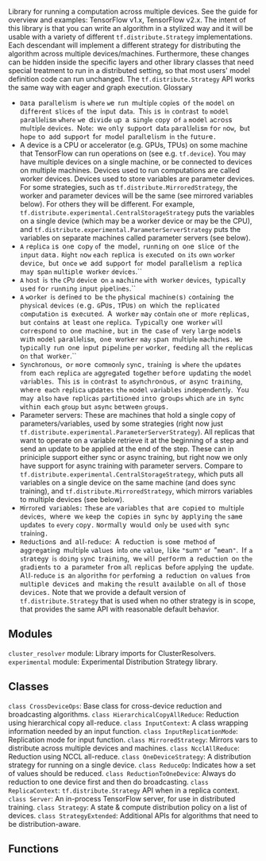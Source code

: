 Library for running a computation across multiple devices.
See the guide for overview and examples: TensorFlow v1.x, TensorFlow v2.x.
The intent of this library is that you can write an algorithm in a stylized way and it will be usable with a variety of different `tf.distribute.Strategy` implementations. Each descendant will implement a different strategy for distributing the algorithm across multiple devices/machines. Furthermore, these changes can be hidden inside the specific layers and other library classes that need special treatment to run in a distributed setting, so that most users' model definition code can run unchanged. The `tf.distribute.Strategy` API works the same way with eager and graph execution.
Glossary
- ``D``a``t``a`` ``p``a``r``a``l``l``e``l``i``s``m`` ``i``s`` ``w``h``e``r``e`` ``w``e`` ``r``u``n`` ``m``u``l``t``i``p``l``e`` ``c``o``p``i``e``s`` ``o``f`` ``t``h``e`` ``m``o``d``e``l`` ``o``n`` ``d``i``f``f``e``r``e``n``t`` ``s``l``i``c``e``s`` ``o``f`` ``t``h``e`` ``i``n``p``u``t`` ``d``a``t``a``.`` ``T``h``i``s`` ``i``s`` ``i``n`` ``c``o``n``t``r``a``s``t`` ``t``o`` ``m``o``d``e``l`` ``p``a``r``a``l``l``e``l``i``s``m`` ``w``h``e``r``e`` ``w``e`` ``d``i``v``i``d``e`` ``u``p`` ``a`` ``s``i``n``g``l``e`` ``c``o``p``y`` ``o``f`` ``a`` ``m``o``d``e``l`` ``a``c``r``o``s``s`` ``m``u``l``t``i``p``l``e`` ``d``e``v``i``c``e``s``.`` ``N``o``t``e``:`` ``w``e`` ``o``n``l``y`` ``s``u``p``p``o``r``t`` ``d``a``t``a`` ``p``a``r``a``l``l``e``l``i``s``m`` ``f``o``r`` ``n``o``w``,`` ``b``u``t`` ``h``o``p``e`` ``t``o`` ``a``d``d`` ``s``u``p``p``o``r``t`` ``f``o``r`` ``m``o``d``e``l`` ``p``a``r``a``l``l``e``l``i``s``m`` ``i``n`` ``t``h``e`` ``f``u``t``u``r``e``.``
- A device is a CPU or accelerator (e.g. GPUs, TPUs) on some machine that TensorFlow can run operations on (see e.g. `tf.device`). You may have multiple devices on a single machine, or be connected to devices on multiple machines. Devices used to run computations are called worker devices. Devices used to store variables are parameter devices. For some strategies, such as `tf.distribute.MirroredStrategy`, the worker and parameter devices will be the same (see mirrored variables below). For others they will be different. For example, `tf.distribute.experimental.CentralStorageStrategy` puts the variables on a single device (which may be a worker device or may be the CPU), and `tf.distribute.experimental.ParameterServerStrategy` puts the variables on separate machines called parameter servers (see below).
- ``A`` ``r``e``p``l``i``c``a`` ``i``s`` ``o``n``e`` ``c``o``p``y`` ``o``f`` ``t``h``e`` ``m``o``d``e``l``,`` ``r``u``n``n``i``n``g`` ``o``n`` ``o``n``e`` ``s``l``i``c``e`` ``o``f`` ``t``h``e`` ``i``n``p``u``t`` ``d``a``t``a``.`` ``R``i``g``h``t`` ``n``o``w`` ``e``a``c``h`` ``r``e``p``l``i``c``a`` ``i``s`` ``e``x``e``c``u``t``e``d`` ``o``n`` ``i``t``s`` ``o``w``n`` ``w``o``r``k``e``r`` ``d``e``v``i``c``e``,`` ``b``u``t`` ``o``n``c``e`` ``w``e`` ``a``d``d`` ``s``u``p``p``o``r``t`` ``f``o``r`` ``m``o``d``e``l`` ``p``a``r``a``l``l``e``l``i``s``m`` ``a`` ``r``e``p``l``i``c``a`` ``m``a``y`` ``s``p``a``n`` ``m``u``l``t``i``p``l``e`` ``w``o``r``k``e``r`` ``d``e``v``i``c``e``s``.``
- ``A`` ``h``o``s``t`` ``i``s`` ``t``h``e`` ``C``P``U`` ``d``e``v``i``c``e`` ``o``n`` ``a`` ``m``a``c``h``i``n``e`` ``w``i``t``h`` ``w``o``r``k``e``r`` ``d``e``v``i``c``e``s``,`` ``t``y``p``i``c``a``l``l``y`` ``u``s``e``d`` ``f``o``r`` ``r``u``n``n``i``n``g`` ``i``n``p``u``t`` ``p``i``p``e``l``i``n``e``s``.``
- ``A`` ``w``o``r``k``e``r`` ``i``s`` ``d``e``f``i``n``e``d`` ``t``o`` ``b``e`` ``t``h``e`` ``p``h``y``s``i``c``a``l`` ``m``a``c``h``i``n``e``(``s``)`` ``c``o``n``t``a``i``n``i``n``g`` ``t``h``e`` ``p``h``y``s``i``c``a``l`` ``d``e``v``i``c``e``s`` ``(``e``.``g``.`` ``G``P``U``s``,`` ``T``P``U``s``)`` ``o``n`` ``w``h``i``c``h`` ``t``h``e`` ``r``e``p``l``i``c``a``t``e``d`` ``c``o``m``p``u``t``a``t``i``o``n`` ``i``s`` ``e``x``e``c``u``t``e``d``.`` ``A`` ``w``o``r``k``e``r`` ``m``a``y`` ``c``o``n``t``a``i``n`` ``o``n``e`` ``o``r`` ``m``o``r``e`` ``r``e``p``l``i``c``a``s``,`` ``b``u``t`` ``c``o``n``t``a``i``n``s`` ``a``t`` ``l``e``a``s``t`` ``o``n``e`` ``r``e``p``l``i``c``a``.`` ``T``y``p``i``c``a``l``l``y`` ``o``n``e`` ``w``o``r``k``e``r`` ``w``i``l``l`` ``c``o``r``r``e``s``p``o``n``d`` ``t``o`` ``o``n``e`` ``m``a``c``h``i``n``e``,`` ``b``u``t`` ``i``n`` ``t``h``e`` ``c``a``s``e`` ``o``f`` ``v``e``r``y`` ``l``a``r``g``e`` ``m``o``d``e``l``s`` ``w``i``t``h`` ``m``o``d``e``l`` ``p``a``r``a``l``l``e``l``i``s``m``,`` ``o``n``e`` ``w``o``r``k``e``r`` ``m``a``y`` ``s``p``a``n`` ``m``u``l``t``i``p``l``e`` ``m``a``c``h``i``n``e``s``.`` ``W``e`` ``t``y``p``i``c``a``l``l``y`` ``r``u``n`` ``o``n``e`` ``i``n``p``u``t`` ``p``i``p``e``l``i``n``e`` ``p``e``r`` ``w``o``r``k``e``r``,`` ``f``e``e``d``i``n``g`` ``a``l``l`` ``t``h``e`` ``r``e``p``l``i``c``a``s`` ``o``n`` ``t``h``a``t`` ``w``o``r``k``e``r``.``
- ``S``y``n``c``h``r``o``n``o``u``s``,`` ``o``r`` ``m``o``r``e`` ``c``o``m``m``o``n``l``y`` ``s``y``n``c``,`` ``t``r``a``i``n``i``n``g`` ``i``s`` ``w``h``e``r``e`` ``t``h``e`` ``u``p``d``a``t``e``s`` ``f``r``o``m`` ``e``a``c``h`` ``r``e``p``l``i``c``a`` ``a``r``e`` ``a``g``g``r``e``g``a``t``e``d`` ``t``o``g``e``t``h``e``r`` ``b``e``f``o``r``e`` ``u``p``d``a``t``i``n``g`` ``t``h``e`` ``m``o``d``e``l`` ``v``a``r``i``a``b``l``e``s``.`` ``T``h``i``s`` ``i``s`` ``i``n`` ``c``o``n``t``r``a``s``t`` ``t``o`` ``a``s``y``n``c``h``r``o``n``o``u``s``,`` ``o``r`` ``a``s``y``n``c`` ``t``r``a``i``n``i``n``g``,`` ``w``h``e``r``e`` ``e``a``c``h`` ``r``e``p``l``i``c``a`` ``u``p``d``a``t``e``s`` ``t``h``e`` ``m``o``d``e``l`` ``v``a``r``i``a``b``l``e``s`` ``i``n``d``e``p``e``n``d``e``n``t``l``y``.`` ``Y``o``u`` ``m``a``y`` ``a``l``s``o`` ``h``a``v``e`` ``r``e``p``l``i``c``a``s`` ``p``a``r``t``i``t``i``o``n``e``d`` ``i``n``t``o`` ``g``r``o``u``p``s`` ``w``h``i``c``h`` ``a``r``e`` ``i``n`` ``s``y``n``c`` ``w``i``t``h``i``n`` ``e``a``c``h`` ``g``r``o``u``p`` ``b``u``t`` ``a``s``y``n``c`` ``b``e``t``w``e``e``n`` ``g``r``o``u``p``s``.``
- Parameter servers: These are machines that hold a single copy of parameters/variables, used by some strategies (right now just `tf.distribute.experimental.ParameterServerStrategy`). All replicas that want to operate on a variable retrieve it at the beginning of a step and send an update to be applied at the end of the step. These can in priniciple support either sync or async training, but right now we only have support for async training with parameter servers. Compare to `tf.distribute.experimental.CentralStorageStrategy`, which puts all variables on a single device on the same machine (and does sync training), and `tf.distribute.MirroredStrategy`, which mirrors variables to multiple devices (see below).
- ``M``i``r``r``o``r``e``d`` ``v``a``r``i``a``b``l``e``s``:`` ``T``h``e``s``e`` ``a``r``e`` ``v``a``r``i``a``b``l``e``s`` ``t``h``a``t`` ``a``r``e`` ``c``o``p``i``e``d`` ``t``o`` ``m``u``l``t``i``p``l``e`` ``d``e``v``i``c``e``s``,`` ``w``h``e``r``e`` ``w``e`` ``k``e``e``p`` ``t``h``e`` ``c``o``p``i``e``s`` ``i``n`` ``s``y``n``c`` ``b``y`` ``a``p``p``l``y``i``n``g`` ``t``h``e`` ``s``a``m``e`` ``u``p``d``a``t``e``s`` ``t``o`` ``e``v``e``r``y`` ``c``o``p``y``.`` ``N``o``r``m``a``l``l``y`` ``w``o``u``l``d`` ``o``n``l``y`` ``b``e`` ``u``s``e``d`` ``w``i``t``h`` ``s``y``n``c`` ``t``r``a``i``n``i``n``g``.``
- ``R``e``d``u``c``t``i``o``n``s`` ``a``n``d`` ``a``l``l``-``r``e``d``u``c``e``:`` ``A`` ``r``e``d``u``c``t``i``o``n`` ``i``s`` ``s``o``m``e`` ``m``e``t``h``o``d`` ``o``f`` ``a``g``g``r``e``g``a``t``i``n``g`` ``m``u``l``t``i``p``l``e`` ``v``a``l``u``e``s`` ``i``n``t``o`` ``o``n``e`` ``v``a``l``u``e``,`` ``l``i``k``e`` ``"``s``u``m``"`` ``o``r`` ``"``m``e``a``n``"``.`` ``I``f`` ``a`` ``s``t``r``a``t``e``g``y`` ``i``s`` ``d``o``i``n``g`` ``s``y``n``c`` ``t``r``a``i``n``i``n``g``,`` ``w``e`` ``w``i``l``l`` ``p``e``r``f``o``r``m`` ``a`` ``r``e``d``u``c``t``i``o``n`` ``o``n`` ``t``h``e`` ``g``r``a``d``i``e``n``t``s`` ``t``o`` ``a`` ``p``a``r``a``m``e``t``e``r`` ``f``r``o``m`` ``a``l``l`` ``r``e``p``l``i``c``a``s`` ``b``e``f``o``r``e`` ``a``p``p``l``y``i``n``g`` ``t``h``e`` ``u``p``d``a``t``e``.`` ``A``l``l``-``r``e``d``u``c``e`` ``i``s`` ``a``n`` ``a``l``g``o``r``i``t``h``m`` ``f``o``r`` ``p``e``r``f``o``r``m``i``n``g`` ``a`` ``r``e``d``u``c``t``i``o``n`` ``o``n`` ``v``a``l``u``e``s`` ``f``r``o``m`` ``m``u``l``t``i``p``l``e`` ``d``e``v``i``c``e``s`` ``a``n``d`` ``m``a``k``i``n``g`` ``t``h``e`` ``r``e``s``u``l``t`` ``a``v``a``i``l``a``b``l``e`` ``o``n`` ``a``l``l`` ``o``f`` ``t``h``o``s``e`` ``d``e``v``i``c``e``s``.``
Note that we provide a default version of `tf.distribute.Strategy` that is used when no other strategy is in scope, that provides the same API with reasonable default behavior.
## Modules
`cluster_resolver` module: Library imports for ClusterResolvers.
`experimental` module: Experimental Distribution Strategy library.
## Classes
`class CrossDeviceOps`: Base class for cross-device reduction and broadcasting algorithms.
`class HierarchicalCopyAllReduce`: Reduction using hierarchical copy all-reduce.
`class InputContext`: A class wrapping information needed by an input function.
`class InputReplicationMode`: Replication mode for input function.
`class MirroredStrategy`: Mirrors vars to distribute across multiple devices and machines.
`class NcclAllReduce`: Reduction using NCCL all-reduce.
`class OneDeviceStrategy`: A distribution strategy for running on a single device.
`class ReduceOp`: Indicates how a set of values should be reduced.
`class ReductionToOneDevice`: Always do reduction to one device first and then do broadcasting.
`class ReplicaContext`: `tf.distribute.Strategy` API when in a replica context.
`class Server`: An in-process TensorFlow server, for use in distributed training.
`class Strategy`: A state & compute distribution policy on a list of devices.
`class StrategyExtended`: Additional APIs for algorithms that need to be distribution-aware.
## Functions
